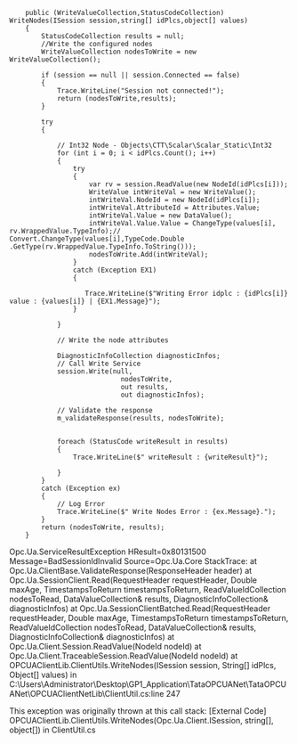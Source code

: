         public (WriteValueCollection,StatusCodeCollection) WriteNodes(ISession session,string[] idPlcs,object[] values)
        {
            StatusCodeCollection results = null;
            //Write the configured nodes
            WriteValueCollection nodesToWrite = new WriteValueCollection();

            if (session == null || session.Connected == false)
            {
                Trace.WriteLine("Session not connected!");
                return (nodesToWrite,results);
            }

            try
            {
               
                // Int32 Node - Objects\CTT\Scalar\Scalar_Static\Int32
                for (int i = 0; i < idPlcs.Count(); i++)
                {
                    try
                    {
                        var rv = session.ReadValue(new NodeId(idPlcs[i]));
                        WriteValue intWriteVal = new WriteValue();
                        intWriteVal.NodeId = new NodeId(idPlcs[i]);
                        intWriteVal.AttributeId = Attributes.Value;
                        intWriteVal.Value = new DataValue();
                        intWriteVal.Value.Value = ChangeType(values[i], rv.WrappedValue.TypeInfo);// Convert.ChangeType(values[i],TypeCode.Double .GetType(rv.WrappedValue.TypeInfo.ToString()));
                        nodesToWrite.Add(intWriteVal);
                    }
                    catch (Exception EX1)
                    {

                       Trace.WriteLine($"Writing Error idplc : {idPlcs[i]} value : {values[i]} | {EX1.Message}");
                    }
                    
                }

                // Write the node attributes
                
                DiagnosticInfoCollection diagnosticInfos;
                // Call Write Service
                session.Write(null,
                                nodesToWrite,
                                out results,
                                out diagnosticInfos);

                // Validate the response
                m_validateResponse(results, nodesToWrite);


                foreach (StatusCode writeResult in results)
                {
                    Trace.WriteLine($" writeResult : {writeResult}");
                    
                }
            }
            catch (Exception ex)
            {
                // Log Error
                Trace.WriteLine($" Write Nodes Error : {ex.Message}.");
            }
            return (nodesToWrite, results);
        }
Opc.Ua.ServiceResultException
  HResult=0x80131500
  Message=BadSessionIdInvalid
  Source=Opc.Ua.Core
  StackTrace:
   at Opc.Ua.ClientBase.ValidateResponse(ResponseHeader header)
   at Opc.Ua.SessionClient.Read(RequestHeader requestHeader, Double maxAge, TimestampsToReturn timestampsToReturn, ReadValueIdCollection nodesToRead, DataValueCollection& results, DiagnosticInfoCollection& diagnosticInfos)
   at Opc.Ua.SessionClientBatched.Read(RequestHeader requestHeader, Double maxAge, TimestampsToReturn timestampsToReturn, ReadValueIdCollection nodesToRead, DataValueCollection& results, DiagnosticInfoCollection& diagnosticInfos)
   at Opc.Ua.Client.Session.ReadValue(NodeId nodeId)
   at Opc.Ua.Client.TraceableSession.ReadValue(NodeId nodeId)
   at OPCUAClientLib.ClientUtils.WriteNodes(ISession session, String[] idPlcs, Object[] values) in C:\Users\Administrator\Desktop\GP1_Application\TataOPCUANet\TataOPCUANet\OPCUAClientNetLib\ClientUtil.cs:line 247

  This exception was originally thrown at this call stack:
    [External Code]
    OPCUAClientLib.ClientUtils.WriteNodes(Opc.Ua.Client.ISession, string[], object[]) in ClientUtil.cs
